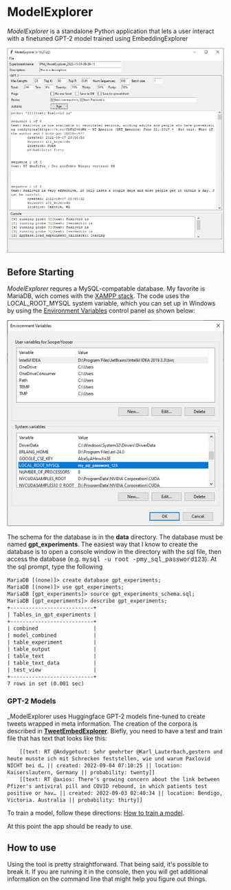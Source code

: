 # ModelExplorer

_ModelExplorer_ is a standalone Python application that lets a user interact with a finetuned GPT-2 model trained using EmbeddingExplorer

![model_explorer](../images/model_explorer.png)

## Before Starting
_ModelExplorer_ requres a MySQL-compatable database. My favorite is MariaDB, wich comes with the [XAMPP stack](https://www.apachefriends.org/). The code uses the LOCAL_ROOT_MYSQL system variable, which you can set up in Windows by using the [Environment Variables](https://docs.oracle.com/en/database/oracle/machine-learning/oml4r/1.5.1/oread/creating-and-modifying-environment-variables-on-windows.html) control panel as shown below:

![Env-Vars](../images/mysql_env_variable.png)

The schema for the database is in the **data** directory. The database must be named **gpt_experiments**. The easiest way that I know to create the database is to open a console window in the directory with the sql file, then access the database (e.g. <span style="font-family:Courier;">mysql -u root -pmy_sql_password123</span>). At the sql prompt, type the following

```
MariaDB [(none)]> create database gpt_experiments;
MariaDB [(none)]> use gpt_experiments;
MariaDB [gpt_experiments]> source gpt_experiments_schema.sql;
MariaDB [gpt_experiments]> describe gpt_experiments;
+---------------------------+
| Tables_in_gpt_experiments |
+---------------------------+
| combined                  |
| model_combined            |
| table_experiment          |
| table_output              |
| table_text                |
| table_text_data           |
| test_view                 |
+---------------------------+
7 rows in set (0.001 sec)
```
### GPT-2 Models
_ModelExplorer uses Huggingface GPT-2 models fine-tuned to create tweets wrapped in meta information. The creation of the corpora is described in [**TweetEmbedExplorer**](../markup/TweetEmbedExplorer.md). Biefly, you need to have a test and train file that has text that looks like this: 

        [[text: RT @Andygetout: Sehr geehrter @Karl_Lauterbach,gestern und heute musste ich mit Schrecken feststellen, wie und warum Paxlovid NICHT bei d… || created: 2022-09-04 07:10:25 || location: Kaiserslautern, Germany || probability: twenty]]
        [[text: RT @axios: There's growing concern about the link between Pfizer's antiviral pill and COVID rebound, in which patients test positive or hav… || created: 2022-09-03 02:40:34 || location: Bendigo, Victoria. Australia || probability: thirty]]

To train a model, follow these directions: [How to train a model](../markup/model_train.md).

At this point the app should be ready to use.

## How to use

Using the tool is pretty straightforward. That being said, it's possible to break it. If you are running it in the console, then you will get additional information on the command line that might help you figure out things. 